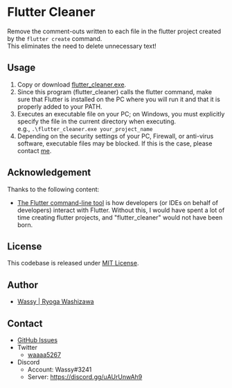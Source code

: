 # Flutter Cleaner

Remove the comment-outs written to each file in the flutter project created by the `flutter create` command.  
This eliminates the need to delete unnecessary text!

## Usage

1. Copy or download [flutter_cleaner.exe](https://github.com/wassy310/flutter_cleaner/releases/download/v0.1.0/flutter_cleaner.exe).
2. Since this program (flutter_cleaner) calls the flutter command, make sure that Flutter is installed on the PC where you will run it and that it is properly added to your PATH.
3. Executes an executable file on your PC; on Windows, you must explicitly specify the file in the current directory when executing.  
e.g., `.\flutter_cleaner.exe your_project_name`
4. Depending on the security settings of your PC, Firewall, or anti-virus software, executable files may be blocked. If this is the case, please contact [me](https://github.com/wassy310/flutter_cleaner#contact).

## Acknowledgement
Thanks to the following content:
- [The Flutter command-line tool](https://docs.flutter.dev/reference/flutter-cli) is how developers (or IDEs on behalf of developers) interact with Flutter. Without this, I would have spent a lot of time creating flutter projects, and "flutter_cleaner" would not have been born.

## License
This codebase is released under [MIT License](https://github.com/wassy310/flutter_cleaner/blob/master/LICENSE).

## Author
- [Wassy | Ryoga Washizawa](github.com/wassy310)

## Contact
- [GitHub Issues](https://github.com/wassy310/flutter_cleaner/issues)
- Twitter
  - [waaaa5267](https://twitter.com/waaaa5267)
- Discord
  - Account: Wassy#3241
  - Server: https://discord.gg/uAUrUnwAh9